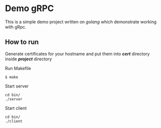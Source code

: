 # Demo gRPC
This is a simple demo project written on *golang* which demonstrate working with gRpc.

How to run
----------
Generate certificates for your hostname and put them into ***cert*** directory inside ***project*** directory <br>
 
 
Run Makefile
 ```
$ make
```
  
Start server
```
cd bin/
./server
```

Start client
```
cd bin/
./client
```

